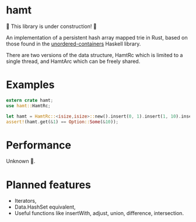 # hamt
:construction: This library is under construction! :construction:

An implementation of a persistent hash array mapped trie in Rust, based on those found in the [unordered-containers](https://github.com/tibbe/unordered-containers) Haskell library.

There are two versions of the data structure, HamtRc which is limited to a single thread, and HamtArc which can be freely shared.

# Examples
```rust
extern crate hamt;
use hamt::HamtRc;

let hamt = HamtRc::<isize,isize>::new().insert(0, 1).insert(1, 10).insert(2, 100);
assert!(hamt.get(&1) == Option::Some(&10));
```

# Performance
Unknown :space_invader:.

# Planned features
* Iterators,
* Data.HashSet equivalent,
* Useful functions like insertWith, adjust, union, difference, intersection.
